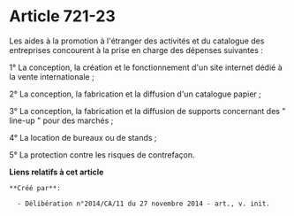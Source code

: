 # Article 721-23

Les aides à la promotion à l'étranger des activités et du catalogue des entreprises concourent à la prise en charge des
dépenses suivantes : 

1° La conception, la création et le fonctionnement d'un site internet dédié à la vente internationale ; 

2° La conception, la fabrication et la diffusion d'un catalogue papier ; 

3° La conception, la fabrication et la diffusion de supports concernant des " line-up " pour des marchés ; 

4° La location de bureaux ou de stands ; 

5° La protection contre les risques de contrefaçon.

**Liens relatifs à cet article**

	**Créé par**:

	  - Délibération n°2014/CA/11 du 27 novembre 2014 - art., v. init.
